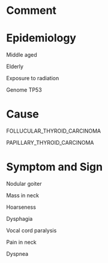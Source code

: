 # Comment

# Epidemiology

Middle aged

Elderly

Exposure to radiation

Genome TP53

# Cause

FOLLUCULAR_THYROID_CARCINOMA

PAPILLARY_THYROID_CARCINOMA

# Symptom and Sign

Nodular goiter

Mass in neck

Hoarseness

Dysphagia

Vocal cord paralysis

Pain in neck

Dyspnea

